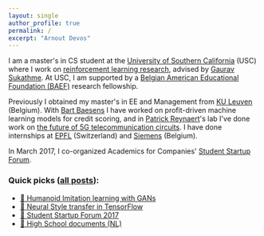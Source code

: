 ```yaml
---
layout: single
author_profile: true
permalink: /
excerpt: "Arnout Devos"
---
```


I am a master's in CS student at the [University of Southern California](http://www.usc.edu) (USC) where I work on [reinforcement learning research](https://uscresl.github.io/humanoid-gail/), advised by [Gaurav Sukathme](http://robotics.usc.edu/~gaurav/). At USC, I am supported by a [Belgian American Educational Foundation (BAEF)](http://www.baef.be) research fellowship.

Previously I obtained my master's in EE and Management from [KU Leuven](http://www.kuleuven.be) (Belgium). With [Bart Baesens](https://feb.kuleuven.be/Bart.Baesens) I have worked on profit-driven machine learning models for credit scoring, and in [Patrick Reynaert](http://homes.esat.kuleuven.be/~reynaert/)'s lab I've done work on [the future of 5G telecommunication circuits](https://lirias.kuleuven.be/bitstream/123456789/555554/1/NORCAS_Arnout.pdf). I have done internships at [EPFL](https://epfl.ch/) (Switzerland) and [Siemens](https://www.siemens.com/be/en/home.html) (Belgium).

In March 2017, I co-organized Academics for Companies' [Student Startup Forum](https://arnoutdevos.github.io/assets/html/stst2017/).

### Quick picks ([all posts](https://arnoutdevos.github.io/archive/)):
- [:runner: Humanoid Imitation learning with GANs](https://uscresl.github.io/humanoid-gail/)
- [:sunrise: Neural Style transfer in TensorFlow](https://arnoutdevos.github.io/A-Neural-Algorithm-of-Artistic-Style/)
- [:rocket: Student Startup Forum 2017](https://arnoutdevos.github.io/assets/html/stst2017/)
- [:school_satchel: High School documents (NL)](http://www.arnoutdevos.net/school.html)